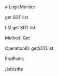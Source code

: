 <br>#     LogicMonitor</br>
<br>get SDT list</br>
<br>LM get SDT list</br>
<br>Method: Get</br>
<br>OperationID: getSDTList</br>
<br>EndPoint:</br>
<br>/sdt/sdts</br>
